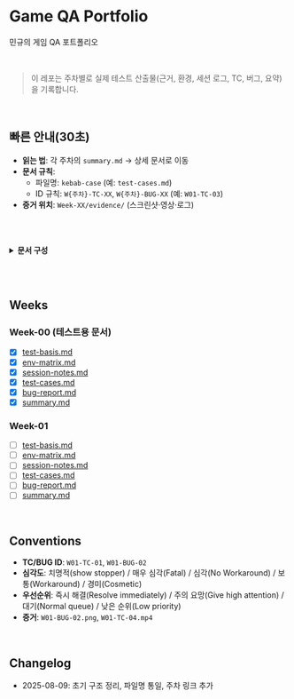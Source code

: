 # Game QA Portfolio
민규의 게임 QA 포트폴리오

<br>

> 이 레포는 주차별로 실제 테스트 산출물(근거, 환경, 세션 로그, TC, 버그, 요약)을 기록합니다.

<br>

## 빠른 안내(30초)
- **읽는 법**: 각 주차의 `summary.md` → 상세 문서로 이동    <br>
- **문서 규칙**:
  - 파일명: `kebab-case` (예: `test-cases.md`)
  - ID 규칙: `W{주차}-TC-XX`, `W{주차}-BUG-XX` (예: `W01-TC-03`)    <br>
- **증거 위치**: `Week-XX/evidence/` (스크린샷·영상·로그)

<br><br>

<details>
<summary><b>문서 구성</b></summary>

- `test-basis.md` : 테스트 설계 근거     <br>
- `env-matrix.md` : 실행 환경 표(OS/해상도/입력/빌드/버전)     <br>
- `session-notes.md` : 세션 차터·타임박스·진행 로그      <br>
- `test-cases.md` : 테스트 시나리오       <br>
- `bug-report.md` : 결함 원장       <br>
- `summary.md` : 주간 요약        <br>
</details>

<br><br>

## Weeks

### Week-00 (테스트용 문서)
- [x] [test-basis.md](Week-00/test-basis.md)
- [x] [env-matrix.md](Week-00/env-matrix.md)
- [x] [session-notes.md](Week-00/session-notes.md)
- [x] [test-cases.md](Week-00/test-cases.md)
- [x] [bug-report.md](Week-00/bug-report.md)
- [x] [summary.md](Week-00/summary.md)

### Week-01
- [ ] [test-basis.md](Week-01/test-basis.md)
- [ ] [env-matrix.md](Week-01/env-matrix.md)
- [ ] [session-notes.md](Week-01/session-notes.md)
- [ ] [test-cases.md](Week-01/test-cases.md)
- [ ] [bug-report.md](Week-01/bug-report.md)
- [ ] [summary.md](Week-01/summary.md)

<br>

## Conventions
- **TC/BUG ID**: `W01-TC-01`, `W01-BUG-02`     <br>
- **심각도**: 치명적(show stopper) / 매우 심각(Fatal) / 심각(No Workaround) / 보통(Workaround) / 경미(Cosmetic)    <br>
- **우선순위**: 즉시 해결(Resolve immediately) / 주의 요망(Give high attention) / 대기(Normal queue) / 낮은 순위(Low priority)    <br>
- **증거**: `W01-BUG-02.png`, `W01-TC-04.mp4`      <br>

<br>

## Changelog
- 2025-08-09: 초기 구조 정리, 파일명 통일, 주차 링크 추가

